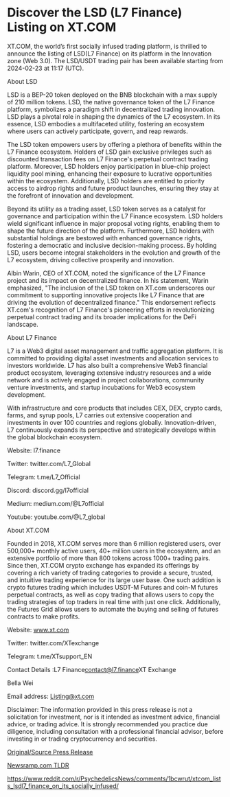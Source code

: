 # Discover the LSD (L7 Finance) Listing on XT.COM

XT.COM, the world’s first socially infused trading platform, is thrilled to announce the listing of LSD(L7 Finance) on its platform in the Innovation zone (Web 3.0). The LSD/USDT trading pair has been available starting from 2024-02-23 at 11:17 (UTC).

About LSD

LSD is a BEP-20 token deployed on the BNB blockchain with a max supply of 210 million tokens. LSD, the native governance token of the L7 Finance platform, symbolizes a paradigm shift in decentralized trading innovation. LSD plays a pivotal role in shaping the dynamics of the L7 ecosystem. In its essence, LSD embodies a multifaceted utility, fostering an ecosystem where users can actively participate, govern, and reap rewards.

The LSD token empowers users by offering a plethora of benefits within the L7 Finance ecosystem. Holders of LSD gain exclusive privileges such as discounted transaction fees on L7 Finance's perpetual contract trading platform. Moreover, LSD holders enjoy participation in blue-chip project liquidity pool mining, enhancing their exposure to lucrative opportunities within the ecosystem. Additionally, LSD holders are entitled to priority access to airdrop rights and future product launches, ensuring they stay at the forefront of innovation and development.

Beyond its utility as a trading asset, LSD token serves as a catalyst for governance and participation within the L7 Finance ecosystem. LSD holders wield significant influence in major proposal voting rights, enabling them to shape the future direction of the platform. Furthermore, LSD holders with substantial holdings are bestowed with enhanced governance rights, fostering a democratic and inclusive decision-making process. By holding LSD, users become integral stakeholders in the evolution and growth of the L7 ecosystem, driving collective prosperity and innovation.

Albin Warin, CEO of XT.COM, noted the significance of the L7 Finance project and its impact on decentralized finance. In his statement, Warin emphasized, "The inclusion of the LSD token on XT.com underscores our commitment to supporting innovative projects like L7 Finance that are driving the evolution of decentralized finance." This endorsement reflects XT.com's recognition of L7 Finance's pioneering efforts in revolutionizing perpetual contract trading and its broader implications for the DeFi landscape.

About L7 Finance

L7 is a Web3 digital asset management and traffic aggregation platform. It is committed to providing digital asset investments and allocation services to investors worldwide. L7 has also built a comprehensive Web3 financial product ecosystem, leveraging extensive industry resources and a wide network and is actively engaged in project collaborations, community venture investments, and startup incubations for Web3 ecosystem development.

With infrastructure and core products that includes CEX, DEX, crypto cards, farms, and syrup pools, L7 carries out extensive cooperation and investments in over 100 countries and regions globally. Innovation-driven, L7 continuously expands its perspective and strategically develops within the global blockchain ecosystem.

Website: l7.finance

Twitter: twitter.com/L7_Global

Telegram: t.me/L7_Official

Discord: discord.gg/l7official

Medium: medium.com/@L7official

Youtube: youtube.com/@L7_global

About XT.COM

Founded in 2018, XT.COM serves more than 6 million registered users, over 500,000+ monthly active users, 40+ million users in the ecosystem, and an extensive portfolio of more than 800 tokens across 1000+ trading pairs. Since then, XT.COM crypto exchange has expanded its offerings by covering a rich variety of trading categories to provide a secure, trusted, and intuitive trading experience for its large user base. One such addition is crypto futures trading which includes USDT-M Futures and coin-M futures perpetual contracts, as well as copy trading that allows users to copy the trading strategies of top traders in real time with just one click. Additionally, the Futures Grid allows users to automate the buying and selling of futures contracts to make profits.

Website: www.xt.com

Twitter: twitter.com/XTexchange

Telegram: t.me/XTsupport_EN

Contact Details :L7 Finance[contact@l7.finance](mailto:contact@l7.finance)XT Exchange

Bella Wei

Email address: Listing@xt.com

Disclaimer: The information provided in this press release is not a solicitation for investment, nor is it intended as investment advice, financial advice, or trading advice. It is strongly recommended you practice due diligence, including consultation with a professional financial advisor, before investing in or trading cryptocurrency and securities. 

[Original/Source Press Release](https://blockchainwire.io/press-release/discover-the-lsd-l7-finance-listing-on-xtcom)
                    

[Newsramp.com TLDR](None) 

https://www.reddit.com/r/PsychedelicsNews/comments/1bcwrut/xtcom_lists_lsdl7_finance_on_its_socially_infused/